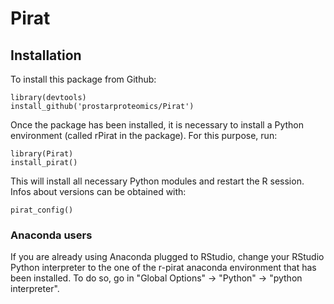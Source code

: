 # Pirat

## Installation

To install this package from Github:

```
library(devtools)
install_github('prostarproteomics/Pirat')
```

Once the package has been installed, it is necessary to install a Python environment (called rPirat in the package). For this purpose, run: 

```
library(Pirat)
install_pirat()

```

This will install all necessary Python modules and restart the R session. Infos about versions can be obtained with:

```
pirat_config()
```

### Anaconda users

If you are already using Anaconda plugged to RStudio, change your RStudio Python interpreter to the one of the r-pirat anaconda environment that has been installed. To do so, go in "Global Options" -> "Python" -> "python interpreter".


